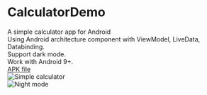 # CalculatorDemo
A simple calculator app for Android\
Using Android architecture component with ViewModel, LiveData, Databinding.\
Support dark mode.\
Work with Android 9+.\
[APK file](./SimpleCalculator.apk)\
![Simple calculator](https://www.linkpicture.com/q/simple_calculator.jpg)\
![Night mode](https://www.linkpicture.com/q/simple_calculator_night.jpg)
